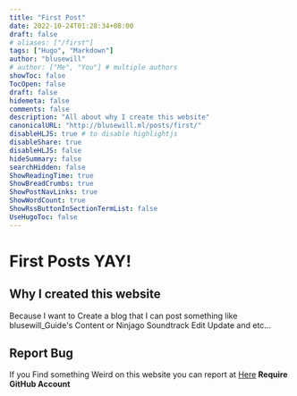 ```yaml
---
title: "First Post"
date: 2022-10-24T01:28:34+08:00
draft: false
# aliases: ["/first"]
tags: ["Hugo", "Markdown"]
author: "blusewill"
# author: ["Me", "You"] # multiple authors
showToc: false
TocOpen: false
draft: false
hidemeta: false
comments: false
description: "All about why I create this website"
canonicalURL: "http://blusewill.ml/posts/first/"
disableHLJS: true # to disable highlightjs
disableShare: true
disableHLJS: false
hideSummary: false
searchHidden: false
ShowReadingTime: true
ShowBreadCrumbs: true
ShowPostNavLinks: true
ShowWordCount: true
ShowRssButtonInSectionTermList: false
UseHugoToc: false
---
```


# First Posts YAY!

## Why I created this website

Because I want to Create a blog that I can post something like blusewill_Guide's Content or Ninjago Soundtrack Edit Update and etc...

## Report Bug

If you Find something Weird on this website you can report at [Here](https://github.com/blusewill/website/issues) **Require GitHub Account**